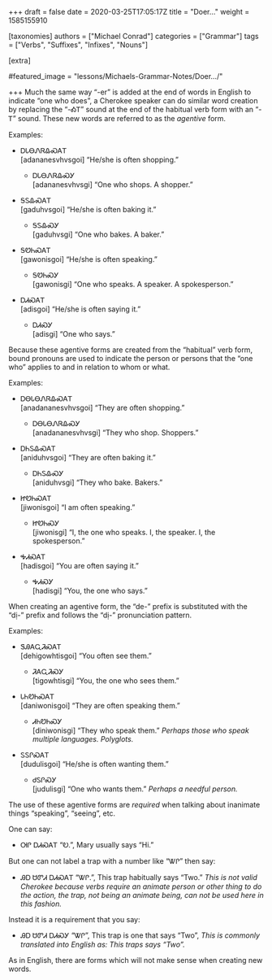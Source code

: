 +++
draft = false
date = 2020-03-25T17:05:17Z
title = "Doer…"
weight = 1585155910

[taxonomies]
authors = ["Michael Conrad"]
categories = ["Grammar"]
tags = ["Verbs", "Suffixes", "Infixes", "Nouns"]

[extra]

#featured_image = "lessons/Michaels-Grammar-Notes/Doer…/"

+++
Much the same way “-er” is added at the end of words in English to
indicate “one who does”, a Cherokee speaker can do similar word creation
by replacing the “-ᎣᎢ” sound at the end of the habitual verb form with
an “-Ꭲ” sound. These new words are referred to as the *agentive* form.
<!-- more -->
Examples:

  - ᎠᏓᎾᏁᏒᎲᏍᎪᎢ  
    \[adananesvhvsgoi\] “He/she is often shopping.”
    
      - ᎠᏓᎾᏁᏒᎲᏍᎩ  
        \[adananesvhvsgi\] “One who shops. A shopper.”

  - ᎦᏚᎲᏍᎪᎢ  
    \[gaduhvsgoi\] “He/she is often baking it.”
    
      - ᎦᏚᎲᏍᎩ  
        \[gaduhvsgi\] “One who bakes. A baker.”

  - ᎦᏬᏂᏍᎪᎢ  
    \[gawonisgoi\] “He/she is often speaking.”
    
      - ᎦᏬᏂᏍᎩ  
        \[gawonisgi\] “One who speaks. A speaker. A spokesperson.”

  - ᎠᏗᏍᎪᎢ  
    \[adisgoi\] “He/she is often saying it.”
    
      - ᎠᏗᏍᎩ  
        \[adisgi\] “One who says.”

Because these agentive forms are created from the “habitual” verb form,
bound pronouns are used to indicate the person or persons that the “one
who” applies to and in relation to whom or what.

Examples:

  - ᎠᎾᏓᎾᏁᏒᎲᏍᎪᎢ  
    \[anadananesvhvsgoi\] “They are often shopping.”
    
      - ᎠᎾᏓᎾᏁᏒᎲᏍᎩ  
        \[anadananesvhvsgi\] “They who shop. Shoppers.”

  - ᎠᏂᏚᎲᏍᎪᎢ  
    \[aniduhvsgoi\] “They are often baking it.”
    
      - ᎠᏂᏚᎲᏍᎩ  
        \[aniduhvsgi\] “They who bake. Bakers.”

  - ᏥᏬᏂᏍᎪᎢ  
    \[jiwonisgoi\] “I am often speaking.”
    
      - ᏥᏬᏂᏍᎩ  
        \[jiwonisgi\] “I, the one who speaks. I, the speaker. I, the
        spokesperson.”

  - ᎭᏗᏍᎪᎢ  
    \[hadisgoi\] “You are often saying it.”
    
      - ᎭᏗᏍᎩ  
        \[hadisgi\] “You, the one who says.”

When creating an agentive form, the “de-” prefix is substituted with the
“dị-” prefix and follows the “dị-” pronunciation pattern.

Examples:

  - ᏕᎯᎪᏩᏘᏍᎪᎢ  
    \[dehigowhtisgoi\] “You often see them.”
    
      - ᏘᎪᏩᏘᏍᎩ  
        \[tigowhtisgi\] “You, the one who sees them.”

  - ᏓᏂᏬᏂᏍᎪᎢ  
    \[daniwonisgoi\] “They are often speaking them.”
    
      - ᏗᏂᏬᏂᏍᎩ  
        \[diniwonisgi\] “They who speak them.” *Perhaps those who speak
        multiple languages. Polyglots.*

  - ᏚᏚᎵᏍᎪᎢ  
    \[dudulisgoi\] “He/she is often wanting them.”
    
      - ᏧᏚᎵᏍᎩ  
        \[judulisgi\] “One who wants them.” *Perhaps a needful person.*

The use of these agentive forms are *required* when talking about
inanimate things “speaking”, “seeing”, etc.

One can say:

  - ᎺᎵ ᎠᏗᏍᎪᎢ “Ꭷ.”, Mary usually says “Hi.”

But one can not label a trap with a number like “ᏔᎵ” then say:

  - ᎯᎠ ᏌᏛᏗ ᎠᏗᏍᎪᎢ “ᏔᎵ.”, This trap habitually says “Two.” *This is not
    valid Cherokee because verbs require an animate person or other
    thing to do the action, the trap, not being an animate being, can
    not be used here in this fashion.*

Instead it is a requirement that you say:

  - ᎯᎠ ᏌᏛᏗ ᎠᏗᏍᎩ “ᏔᎵ”, This trap is one that says “Two”, *This is
    commonly translated into English as: This traps says “Two”.*

As in English, there are forms which will not make sense when creating
new words.